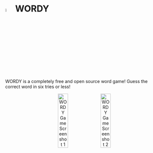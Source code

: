 # <img src="https://github.com/user-attachments/assets/d4edeebc-be4c-469f-9597-f839ac390b29" alt="WORDY Game" style="max-width: 50px; width: 5%; margin-bottom: 10px;"> WORDY
WORDY is a completely free and open source word game! Guess the correct word in six tries or less!

<div style="text-align: center;">
 
  <div style="display: flex; justify-content: center; gap: 10px;">
    <img src="https://github.com/user-attachments/assets/49077399-e198-465c-8f41-3a9a424108f5" alt="WORDY Game Screenshot 1" style="max-width: 200px; width: 25%;">
    <img src="https://github.com/user-attachments/assets/a432f1d4-da1d-4805-a811-a35b61daba3a" alt="WORDY Game Screenshot 2" style="max-width: 200px; width: 25%;">
  </div>
</div>
